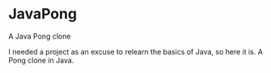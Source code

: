 # JavaPong
A Java Pong clone

I needed a project as an excuse to relearn the basics of Java, so here it is. A Pong clone in Java.
